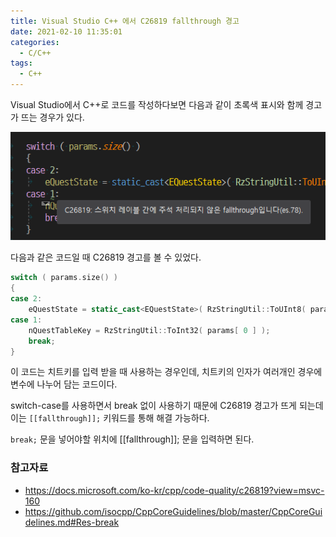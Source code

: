 ```yaml
---
title: Visual Studio C++ 에서 C26819 fallthrough 경고
date: 2021-02-10 11:35:01
categories:
  - C/C++
tags:
  - C++
---
```


Visual Studio에서 C++로 코드를 작성하다보면 다음과 같이 초록색 표시와 함께 경고가 뜨는 경우가 있다.

![](/assets/images/c26819.png)

다음과 같은 코드일 때 C26819 경고를 볼 수 있었다.

```cpp
switch ( params.size() )
{
case 2:
	eQuestState = static_cast<EQuestState>( RzStringUtil::ToUInt8( params[ 1 ] ) );
case 1:
	nQuestTableKey = RzStringUtil::ToInt32( params[ 0 ] );
	break;
}
```

이 코드는 치트키를 입력 받을 때 사용하는 경우인데, 치트키의 인자가 여러개인 경우에 변수에 나누어 담는 코드이다.

switch-case를 사용하면서 break 없이 사용하기 때문에 C26819 경고가 뜨게 되는데 이는 `[[fallthrough]];` 키워드를 통해 해결 가능하다.

`break;` 문을 넣어야할 위치에 [[fallthrough]]; 문을 입력하면 된다.

### 참고자료
* <https://docs.microsoft.com/ko-kr/cpp/code-quality/c26819?view=msvc-160>
* <https://github.com/isocpp/CppCoreGuidelines/blob/master/CppCoreGuidelines.md#Res-break>
